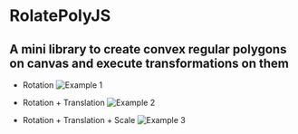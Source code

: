 # RolatePolyJS

## A mini library to create convex regular polygons on canvas and execute transformations on them

- Rotation
  ![Example 1](/readme_files/gifs/example1.gif)

- Rotation + Translation
  ![Example 2](/readme_files/gifs/example2.gif)

- Rotation + Translation + Scale
  ![Example 3](/readme_files/gifs/example3.gif)
